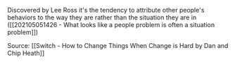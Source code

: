 Discovered by Lee Ross it's the tendency to attribute other people's behaviors to the way they are rather than the situation they are in ([[202105051426 - What looks like a people problem is often a situation problem]])

Source: [[Switch - How to Change Things When Change is Hard by Dan and Chip Heath]]